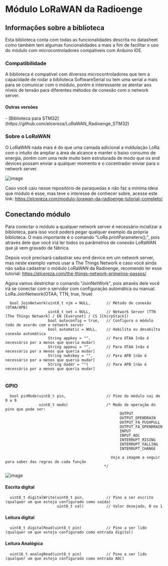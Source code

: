 <h1>Módulo LoRaWAN da Radioenge</h1>

<h2>Informações sobre a biblioteca</h2>
Esta biblioteca conta com todas as funcionalidades descrita no datasheet como também tem algumas funcionalidades a mais a fim de facilitar o uso do módulo com microcontroladores compativeis com Arduino IDE.

<h3>Compatibilidade</h3>
  A biblioteca é compatível com diversos microcontroladores que tem a capacidade de rodar a biblioteca SoftwareSerial ou tem uma serial a mais para se comunicar com o módulo, porém é interessante se atentar aos níveis de tensão para diferentes métodos de conexão com o network server.
<h4>Outras versões</h4>
- [Biblioteca para STM32](https://github.com/elcereza/LoRaWAN_Radioenge_STM32) 
  
 <h3>Sobre o LoRaWAN</h3>
  O LoRaWAN nada mais é do que uma camada adicional a mddulação LoRa com o intuito de ampliar a área de alcance e manter o baixo consumo de energia, porém com uma rede muito bem estruturada de modo que os end devices possam enviar a qualquer momento e o cocentrador enviar para o network server. 

 ![image](https://i0.wp.com/elcereza.com/wp-content/uploads/2023/01/Estrutura-de-rede-LoRaWAN-da-Radioenge.png?resize=1024%2C759&ssl=1)

  Caso você caiu nesse repositório de paraquedas e não faz a mínima ideia que módulo é esse, mas teve o interesse de conhecer sobre, acesse este link: https://elcereza.com/modulo-lorawan-da-radioenge-tutorial-completo/

<h2>Conectando módulo</h2>
  Para conectar o módulo a qualquer network server é necessário incializar a biblioteca, para isso você poderá pegar qualquer exemplo da própria biblioteca. O mais importante é o comando "LoRa.printParameters();", pois através dele que você iriá ler todos os parâmetros de conexão LoRaWAN que já vem gravado de fábrica.
  
  Depois você precisará cadastrar seu end device em um network server, mas neste exemplo vamos usar a The Things Network e caso você ainda não saiba cadastrar o módulo LoRaWAN da Radioenge, recomendo ler esse tutorial: https://elcereza.com/the-things-network-primeiros-passos/

  Agora vamos destrichar o comando "JoinNetWork", pois através dele você irá se conectar com o servidor com configuração automática ou manual.
  LoRa.JoinNetwork(OTAA, TTN, true, !true)
  
```
  bool JoinNetwork(uint8_t njm = NULL,       // Método de conexão (OTAA/APB)
                   uint8_t net = NULL,       // Network Server (TTN [The Things Network] / EN [Everynet] / CS [ChirpStack])
                   bool autoconfig = true,   // Configura o módulo todo de acordo com o network server 
                   bool automatic = NULL,    // Habilita ou desabilta conexão automática
                   String appkey = "",       // Para OTAA [não é necessário por a menos que queria mudar]
                   String appeui = "",       // Para OTAA [não é necessário por a menos que queria mudar]
                   String nwkskey = "",      // Para APB [não é necessário por a menos que queria mudar]
                   String daddr = "")        // Para APB [não é necessário por a menos que queria mudar]
                   
```

<h3>GPIO</h3>


```
  bool pinMode(uint8_t pin,                  // Pino do módulo vai de 0 a 9
               uint8_t modo)                 /* Modo de operação do pino que pode ser:
                                                   OUTPUT
                                                   OUTPUT_OPENDRAIN    
                                                   OUTPUT_FA_PUSHPULL  
                                                   OUTPUT_FA_OPENDRAIN
                                                   INPUT
                                                   INPUT_ADC          
                                                   INTERRUPT_RISING   
                                                   INTERRUPT_FALLING   
                                                   INTERRUPT_CHANGE 
                                               
                                               Veja a imagem a seguir para saber das regras de cada função
                                            */
```

 ![image](https://i0.wp.com/elcereza.com/wp-content/uploads/2023/01/Modos-de-oprecao-das-GPIOs-do-LoRaWAN-da-Radioenge.png?w=950&ssl=1)


<h4>Escrita digital</h4>

```
  uint8_t digitalWrite(uint8_t pin,          // Pino a ser escrito (qualquer um que esteja configurado como saída)
                       uint8_t val)          // Valor desejado, 0 ou 1
```

<h4>Leitura digital</h4>

```
  uint8_t digitalRead(uint8_t pin)           // Pino a ser lido (qualquer um que esteja configurado como entrada digital)
```

<h4>Leitura Analógica</h4>

```
  uint16_t analogRead(uint8_t pin)           // Pino a ser lido (qualquer um que esteja configurado como entrada ADC)
```
